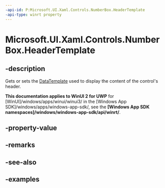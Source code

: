 ```yaml
---
-api-id: P:Microsoft.UI.Xaml.Controls.NumberBox.HeaderTemplate
-api-type: winrt property
---
```


# Microsoft.UI.Xaml.Controls.NumberBox.HeaderTemplate

<!--
public Windows.UI.Xaml.DataTemplate HeaderTemplate { get; set; }
-->

## -description

Gets or sets the  [DataTemplate](/uwp/api/windows.ui.xaml.datatemplate) used to display the content of the control's header.

**This documentation applies to WinUI 2 for UWP** for [WinUI]/windows/apps/winui/winui3/ in the [Windows App SDK]/windows/apps/windows-app-sdk/, see the **[Windows App SDK namespaces]/windows/windows-app-sdk/api/winrt/**.

## -property-value

## -remarks

## -see-also

## -examples

